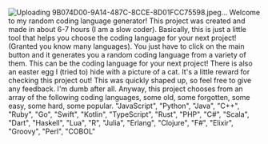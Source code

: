 ![Uploading 9B074D00-9A14-487C-8CCE-8D01FCC75598.jpeg…]()
Welcome to my random coding language generator! This project was created and made in about 6-7 hours (I am a slow coder).
Basically, this is just a little tool that helps you choose the coding language for your next project! (Granted you know many languages).
You just have to click on the main button and it generates you a random coding language from a variety of them. This can be the coding language for your next project!
There is also an easter egg I (tried to) hide with a picture of a cat. It's a little reward for checking this project out!
This was quickly shaped up, so feel free to give any feedback. I'm dumb after all. 
Anyway, this project chooses from an array of the following coding languages, some old, some forgotten, some easy, some hard, some popular.
"JavaScript", "Python", "Java", "C++", "Ruby",
    "Go", "Swift", "Kotlin", "TypeScript", "Rust",
    "PHP", "C#", "Scala", "Dart", "Haskell",
    "Lua", "R", "Julia", "Erlang", "Clojure",
    "F#", "Elixir", "Groovy", "Perl", "COBOL"
